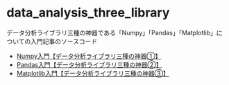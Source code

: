 # data_analysis_three_library
データ分析ライブラリ三種の神器である「Numpy」「Pandas」「Matplotlib」についての入門記事のソースコード


- [Numpy入門【データ分析ライブラリ三種の神器①】](https://qiita.com/Isaka-code/items/bafda2c42f0b6211da9d)
- [Pandas入門【データ分析ライブラリ三種の神器②】](https://qiita.com/Isaka-code/items/fa99547c4b697a5c4697)
- [Matplotlib入門【データ分析ライブラリ三種の神器③】](https://qiita.com/Isaka-code/items/c371b76ca337ceb10df9)
